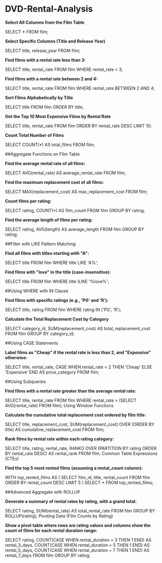 # DVD-Rental-Analysis

**Select All Columns from the Film Table**

SELECT * FROM film;

**Select Specific Columns (Title and Release Year)**

SELECT title, release_year FROM film;

**Find films with a rental rate less than 3:**
 
SELECT title, rental_rate FROM film WHERE rental_rate < 3;

**Find films with a rental rate between 2 and 4:**
 
SELECT title, rental_rate FROM film WHERE rental_rate BETWEEN 2 AND 4;

**Sort Films Alphabetically by Title**

SELECT title FROM film ORDER BY title;

**Get the Top 10 Most Expensive Films by Rental Rate**

SELECT title, rental_rate FROM film ORDER BY rental_rate DESC LIMIT 10;

**Count Total Number of Films**

SELECT COUNT(*) AS total_films FROM film;

##Aggregate Functions on Film Table

**Find the average rental rate of all films:**
 
SELECT AVG(rental_rate) AS average_rental_rate FROM film;

**Find the maximum replacement cost of all films:**
 
  
SELECT MAX(replacement_cost) AS max_replacement_cost FROM film;

**Count films per rating:**
 
SELECT rating, COUNT(*) AS film_count FROM film GROUP BY rating;

**Find the average length of films per rating:**
 
  
SELECT rating, AVG(length) AS average_length FROM film GROUP BY rating;

##Filter with LIKE Pattern Matching

**Find all films with titles starting with "A":**
 
SELECT title FROM film WHERE title LIKE 'A%';

**Find films with "love" in the title (case-insensitive):**
 
SELECT title FROM film WHERE title ILIKE '%love%';

##Using WHERE with IN Clause

**Find films with specific ratings (e.g., 'PG' and 'R'):**
 
SELECT title, rating FROM film WHERE rating IN ('PG', 'R');

**Calculate the Total Replacement Cost by Category**

SELECT category_id, SUM(replacement_cost) AS total_replacement_cost
FROM film
GROUP BY category_id;

##Using CASE Statements

**Label films as "Cheap" if the rental rate is less than 2, and "Expensive" otherwise:**
 
SELECT title, rental_rate,
  CASE
    WHEN rental_rate < 2 THEN 'Cheap'
    ELSE 'Expensive'
  END AS price_category
FROM film;


##Using Subqueries

**Find films with a rental rate greater than the average rental rate:**
   
SELECT title, rental_rate
FROM film
WHERE rental_rate > (SELECT AVG(rental_rate) FROM film);
Using Window Functions

**Calculate the cumulative total replacement cost ordered by film title:**
  
SELECT title, replacement_cost,
  SUM(replacement_cost) OVER (ORDER BY title) AS cumulative_replacement_cost
FROM film;

**Rank films by rental rate within each rating category:**
 
SELECT title, rating, rental_rate,
  RANK() OVER (PARTITION BY rating ORDER BY rental_rate DESC) AS rental_rank
FROM film;
Common Table Expressions (CTEs)

**Find the top 5 most rented films (assuming a rental_count column):**
 
  
WITH top_rented_films AS (
  SELECT film_id, title, rental_count
  FROM film
  ORDER BY rental_count DESC
  LIMIT 5
)
SELECT * FROM top_rented_films;

##Advanced Aggregate with ROLLUP

**Generate a summary of rental rates by rating, with a grand total:**
 
  
SELECT rating, SUM(rental_rate) AS total_rental_rate
FROM film
GROUP BY ROLLUP(rating);
Pivoting Data (Film Counts by Rating)

**Show a pivot table where rows are rating values and columns show the count of films for each rental duration range:**
 
  
SELECT
  rating,
  COUNT(CASE WHEN rental_duration = 3 THEN 1 END) AS rental_3_days,
  COUNT(CASE WHEN rental_duration = 5 THEN 1 END) AS rental_5_days,
  COUNT(CASE WHEN rental_duration = 7 THEN 1 END) AS rental_7_days
FROM film
GROUP BY rating;
